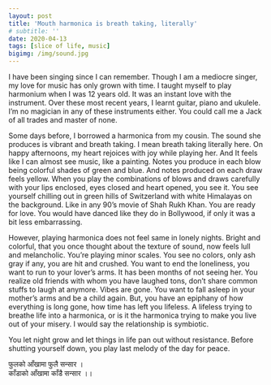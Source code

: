 ```yaml
---
layout: post
title: 'Mouth harmonica is breath taking, literally'
# subtitle: ''
date: 2020-04-13
tags: [slice of life, music]
bigimg: /img/sound.jpg
---
```


I have been singing since I can remember. Though I am a mediocre singer, my love for music has only grown with time. I taught myself to play harmonium when I was 12 years old. It was an instant love with the instrument. Over these most recent years, I learnt guitar, piano and ukulele. I’m no magician in any of these instruments either. You could call me a Jack of all trades and master of none.

Some days before, I borrowed a harmonica from my cousin. The sound she produces is vibrant and breath taking. I mean breath taking literally here. On happy afternoons, my heart rejoices with joy while playing her. And It feels like I can almost see music, like a painting. Notes you produce in each blow being colorful shades of green and blue. And notes produced on each draw feels yellow. When you play the combinations of blows and draws carefully with your lips enclosed, eyes closed and heart opened, you see it. You see yourself chilling out in green hills of Switzerland with white Himalayas on the background. Like in any 90’s movie of Shah Rukh Khan. You are ready for love. You would have danced like they do in Bollywood, if only it was a bit less embarrassing. 


However, playing harmonica does not feel same in lonely nights. Bright and colorful, that you once thought about the texture of sound, now feels lull and melancholic. You’re playing minor scales. You see no colors, only ash gray if any,  you are hit and crushed. You want to end the loneliness, you want to run to your lover’s arms. It has been months of not seeing her. You realize old friends with whom you have laughed tons, don’t share common stuffs to laugh at anymore. Vibes are gone. You want to fall asleep in your mother’s arms and be a child again.  But, you have an epiphany of how everything is long gone, how time has left you lifeless. A lifeless trying to breathe life into a harmonica, or is it the harmonica trying to make you live out of your misery. I would say the relationship is symbiotic. 


You let night grow and let things in life pan out without resistance. Before shutting yourself down, you play last melody of the day for peace.

फुलको आँखामा फुलै सन्सार ।  
काँडाको आँखामा काँडै सन्सार ।।